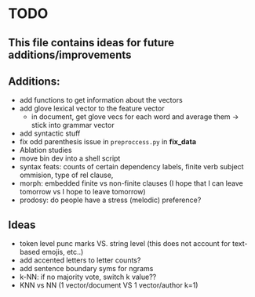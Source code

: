 # TODO
This file contains ideas for future additions/improvements
------

## Additions:
- add functions to get information about the vectors
- add glove lexical vector to the feature vector
    - in document, get glove vecs for each word and average them -> stick into grammar vector
- add syntactic stuff
- fix odd parenthesis issue in `preproccess.py` in **fix_data**
- Ablation studies
- move bin dev into a shell script
- syntax feats: counts of certain dependency labels, finite verb subject ommision, type of rel clause, 
- morph: embedded finite vs non-finite clauses (I hope that I can leave tomorrow vs I hope to leave tomorrow)
- prodosy: do people have a stress (melodic) preference?

## Ideas
- token level punc marks VS. string level (this does not account for text-based emojis, etc..)
- add accented letters to letter counts?
- add sentence boundary syms for ngrams
- k-NN: if no majority vote, switch k value??
- KNN vs NN (1 vector/document VS 1 vector/author k=1)